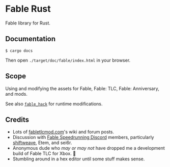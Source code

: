 # Fable Rust

Fable library for Rust.

## Documentation

```
$ cargo docs
```

Then open `./target/doc/fable/index.html` in your browser.

## Scope

Using and modifying the assets for Fable, Fable: TLC, Fable: Anniversary, and mods.

See also [`fable_hack`](../fable_hack) for runtime modifications.

## Credits

- Lots of [fabletlcmod.com](http://fabletlcmod.com)'s wiki and forum posts.
- Discussion with [Fable Speedrunning Discord](https://discord.gg/Sv8P6Ef) members, particularly [shiftweave](https://github.com/blastedt), Etem, and sei6r.
- Anonymous dude who _may or may not_ have dropped me a development build of Fable TLC for Xbox. :slightly_smiling_face:
- Stumbling around in a hex editor until some stuff makes sense.